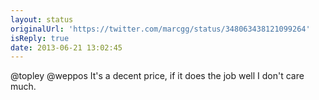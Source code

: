 ```yaml
---
layout: status
originalUrl: 'https://twitter.com/marcgg/status/348063438121099264'
isReply: true
date: 2013-06-21 13:02:45
---
```


@topley @weppos It's a decent price, if it does the job well I don't care much.
